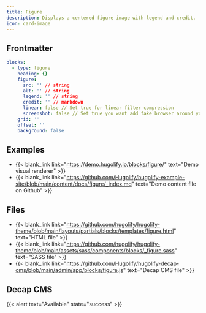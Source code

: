 ```yaml
---
title: Figure
description: Displays a centered figure image with legend and credit.
icon: card-image
---
```


## Frontmatter

```yml
blocks:
  - type: figure
    heading: {}
    figure:
      src: '' // string
      alt: '' // string
      legend: '' // string
      credit: '' // markdown
      linear: false // Set true for linear filter compression
      screenshot: false // Set true you want add fake browser around your picture (and linear filter compression)
    grid: ''
    offset: ''
    background: false
```

## Examples

- {{< blank_link link="https://demo.hugolify.io/blocks/figure/" text="Demo visual renderer" >}}
- {{< blank_link link="https://github.com/Hugolify/hugolify-example-site/blob/main/content/docs/figure/_index.md" text="Demo content file on Github" >}}

## Files

- {{< blank_link link="https://github.com/hugolify/hugolify-theme/blob/main/layouts/partials/blocks/templates/figure.html" text="HTML file" >}}
- {{< blank_link link="https://github.com/hugolify/hugolify-theme/blob/main/assets/sass/components/blocks/_figure.sass" text="SASS file" >}}
- {{< blank_link link="https://github.com/Hugolify/hugolify-decap-cms/blob/main/admin/app/blocks/figure.js" text="Decap CMS file" >}}

## Decap CMS

{{< alert text="Available" state="success" >}}

